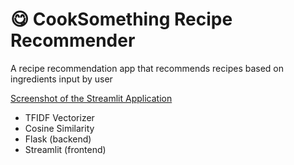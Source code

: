 # 😋 CookSomething Recipe Recommender
A recipe recommendation app that recommends recipes based on ingredients input by user

[Screenshot of the Streamlit Application](src/screenshot.png)

- TFIDF Vectorizer
- Cosine Similarity
- Flask (backend)
- Streamlit (frontend)
